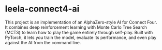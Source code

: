 # leela-connect4-ai
This project is an implementation of an AlphaZero-style AI for Connect Four. It combines deep reinforcement learning with Monte Carlo Tree Search (MCTS) to learn how to play the game entirely through self-play. Built with PyTorch, it lets you train the model, evaluate its performance, and even play against the AI from the command line.
